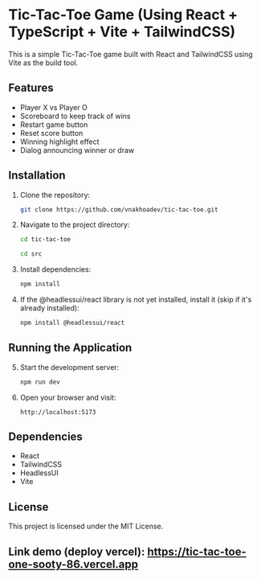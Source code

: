 # Tic-Tac-Toe Game (Using React + TypeScript + Vite + TailwindCSS)

This is a simple Tic-Tac-Toe game built with React and TailwindCSS using Vite as the build tool.

## Features
- Player X vs Player O
- Scoreboard to keep track of wins
- Restart game button
- Reset score button
- Winning highlight effect
- Dialog announcing winner or draw

## Installation

1. Clone the repository:
   ```bash
   git clone https://github.com/vnakhoadev/tic-tac-toe.git
   ```

2. Navigate to the project directory:
   ```bash
   cd tic-tac-toe
   
   cd src
   ```

3. Install dependencies:
   ```bash
   npm install
   ```

4. If the @headlessui/react library is not yet installed, install it (skip if it's already installed):
   ```bash
   npm install @headlessui/react
   ```

## Running the Application

5. Start the development server:
   ```bash
   npm run dev
   ```
   

6. Open your browser and visit:
   ```
   http://localhost:5173
   ```
   
## Dependencies
- React
- TailwindCSS
- HeadlessUI
- Vite

## License
This project is licensed under the MIT License.

## Link demo (deploy vercel): https://tic-tac-toe-one-sooty-86.vercel.app
